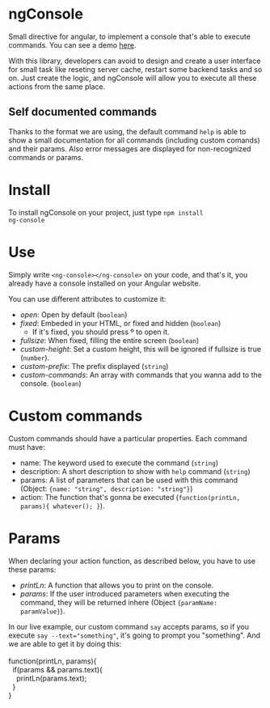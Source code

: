 # ngConsole
Small directive for angular, to implement a console that's able to execute commands. You can see a demo <a href="http://imperdiblesoft.github.io/ngConsole/demo/" target="_blank">here</a>.<br />

With this library, developers can avoid to design and create a user interface for small task like reseting server cache, restart some backend tasks and so on. Just create the logic, and ngConsole will allow you to execute all these actions from the same place.

<h2>Self documented commands</h2>
Thanks to the format we are using, the default command <code>help</code> is able to show a small documentation for all commands (including custom comands) and their params. Also error messages are displayed for non-recognized commands or params.

# Install
To install ngConsole on your project, just type <code>npm install ng-console</code>

# Use
Simply write <code>&lt;ng-console&gt;&lt;/ng-console&gt;</code> on your code, and that's it,
you already have a console installed on your Angular website.

You can use different attributes to customize it:
* *open*: Open by default (<code>boolean</code>)
* *fixed*: Embeded in your HTML, or fixed and hidden (<code>boolean</code>)
  * If it's fixed, you should press º to open it.
* *fullsize*: When fixed, filling the entire screen (<code>boolean</code>)
* *custom-height*: Set a custom height, this will be ignored if fullsize is true (<code>number</code>).
* *custom-prefix*: The prefix displayed (<code>string</code>)
* *custom-commands*: An array with commands that you wanna add to the console. (<code>boolean</code>)

# Custom commands
Custom commands should have a particular properties. Each command must have:
* name: The keyword used to execute the command (<code>string</code>)
* description: A short description to show with <code>help</code> command (<code>string</code>)
* params: A list of parameters that can be used with this command (Object: <code>{name: "string", description: "string"}</code>)
* action: The function that's gonna be executed (<code>function(printLn, params){ whatever(); }</code>). 

# Params
When declaring your action function, as described below, you have to use these params:
* *printLn*: A function that allows you to print on the console.
* *params*: If the user introduced parameters when executing the command, they will be returned inhere (Object <code>{paramName: paramValue}</code>).

In our live example, our custom command <code>say</code> accepts params, so if you execute <code>say --text="something"</code>, it's going to prompt you "something". And we are able to get it by doing this: <br /><br />
function(printLn, params){ <br />
&nbsp;&nbsp;if(params && params.text){ <br />
&nbsp;&nbsp;&nbsp;&nbsp;printLn(params.text); <br />
&nbsp;&nbsp;} <br />
} <br />
